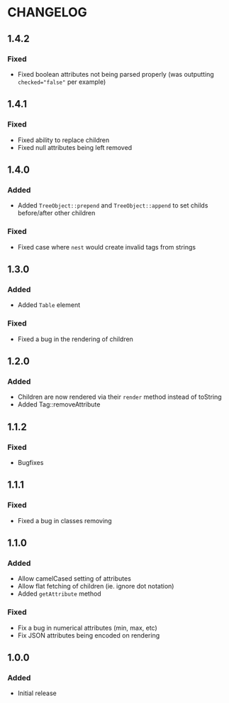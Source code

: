 # CHANGELOG

## 1.4.2

### Fixed
- Fixed boolean attributes not being parsed properly (was outputting `checked="false"` per example)

## 1.4.1

### Fixed
- Fixed ability to replace children
- Fixed null attributes being left removed

## 1.4.0

### Added
- Added `TreeObject::prepend` and `TreeObject::append` to set childs before/after other children

### Fixed
- Fixed case where `nest` would create invalid tags from strings

## 1.3.0

### Added
- Added `Table` element

### Fixed
- Fixed a bug in the rendering of children

## 1.2.0

### Added
- Children are now rendered via their `render` method instead of toString
- Added Tag::removeAttribute

## 1.1.2

### Fixed
- Bugfixes

## 1.1.1

### Fixed
- Fixed a bug in classes removing

## 1.1.0

### Added
- Allow camelCased setting of attributes
- Allow flat fetching of children (ie. ignore dot notation)
- Added `getAttribute` method

### Fixed
- Fix a bug in numerical attributes (min, max, etc)
- Fix JSON attributes being encoded on rendering

## 1.0.0

### Added
- Initial release
